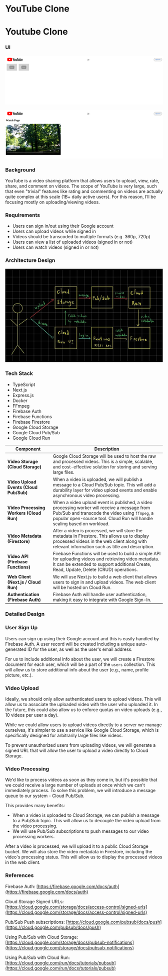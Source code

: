 # YouTube Clone

# Youtube Clone

### UI

![preview1](./images/preview1.png)

![preview2](./images/preview2.png)

### Background

YouTube is a video sharing platform that allows users to upload, view, rate, share, and comment on videos. The scope of YouTube is very large, such that even "trivial" features like rating and commenting on videos are actually quite complex at this scale (1B+ daily active users). For this reason, I’ll be focusing mostly on uploading/viewing videos.

### Requirements

- Users can sign in/out using their Google account
- Users can upload videos while signed in
- Videos should be transcoded to multiple formats (e.g. 360p, 720p)
- Users can view a list of uploaded videos (signed in or not)
- Users can watch videos (signed in or not)

### Architecture Design

![architecture](./images/architecture.png)

### Tech Stack

- TypeScript
- Next.js
- Express.js
- Docker
- FFmpeg
- Firebase Auth
- Firebase Functions
- Firebase Firestore
- Google Cloud Storage
- Google Cloud Pub/Sub
- Google Cloud Run

| **Component** | **Description** |
| --- | --- |
| **Video Storage (Cloud Storage)** | Google Cloud Storage will be used to host the raw and processed videos. This is a simple, scalable, and cost-effective solution for storing and serving large files. |
| **Video Upload Events (Cloud Pub/Sub)** | When a video is uploaded, we will publish a message to a Cloud Pub/Sub topic. This will add a durability layer for video upload events and enable asynchronous video processing. |
| **Video Processing Workers (Cloud Run)** | When a video upload event is published, a video processing worker will receive a message from Pub/Sub and transcode the video using `ffmpeg`, a popular open-source tool. Cloud Run will handle scaling based on workload. |
| **Video Metadata (Firestore)** | After a video is processed, we will store the metadata in Firestore. This allows us to display processed videos in the web client along with relevant information such as title and description. |
| **Video API (Firebase Functions)** | Firebase Functions will be used to build a simple API for uploading videos and retrieving video metadata. It can be extended to support additional Create, Read, Update, Delete (CRUD) operations. |
| **Web Client (Next.js / Cloud Run)** | We will use Next.js to build a web client that allows users to sign in and upload videos. The web client will be hosted on Cloud Run. |
| **Authentication (Firebase Auth)** | Firebase Auth will handle user authentication, making it easy to integrate with Google Sign-In. |

### Detailed Design

### User Sign Up

Users can sign up using their Google account and this is easily handled by Firebase Auth. A user record will be created including a unique auto-generated ID for the user, as well as the user's email address.

For us to include additional info about the user, we will create a Firestore document for each user, which will be a part of the `users` collection. This will allow us to store additional info about the user (e.g., name, profile picture, etc.).

### Video Upload

Ideally, we should only allow authenticated users to upload videos. This will allow us to associate the uploaded video with the user who uploaded it. In the future, this could also allow us to enforce quotas on video uploads (e.g., 10 videos per user a day).

While we could allow users to upload videos directly to a server we manage ourselves, it's simpler to use a service like Google Cloud Storage, which is specifically designed for arbitrarily large files like videos.

To prevent unauthorized users from uploading videos, we will generate a signed URL that will allow the user to upload a video directly to Cloud Storage.

### Video Processing

We'd like to process videos as soon as they come in, but it's possible that we could receive a large number of uploads at once which we can't immediately process. To solve this problem, we will introduce a message queue to our system - Cloud Pub/Sub.

This provides many benefits:

- When a video is uploaded to Cloud Storage, we can publish a message to a Pub/Sub topic. This will allow us to decouple the video upload from the video processing.
- We will use Pub/Sub subscriptions to push messages to our video processing workers.

After a video is processed, we will upload it to a public Cloud Storage bucket. We will also store the video metadata in Firestore, including the video's processing status. This will allow us to display the processed videos in the web client.

### **References**

Firebase Auth: [https://firebase.google.com/docs/auth](https://firebase.google.com/docs/auth)

Cloud Storage Signed URLs: [https://cloud.google.com/storage/docs/access-control/signed-urls](https://cloud.google.com/storage/docs/access-control/signed-urls)

Pub/Sub Push subscriptions: [https://cloud.google.com/pubsub/docs/push](https://cloud.google.com/pubsub/docs/push)

Using Pub/Sub with Cloud Storage: [https://cloud.google.com/storage/docs/pubsub-notifications](https://cloud.google.com/storage/docs/pubsub-notifications)

Using Pub/Sub with Cloud Run: [https://cloud.google.com/run/docs/tutorials/pubsub](https://cloud.google.com/run/docs/tutorials/pubsub)
